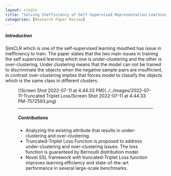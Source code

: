 ```yaml
---
layout: single
title: "Solving Inefficiency of Self-Supervised Representation Learning"
categories: [Research Paper Review]
---
```


##### Introduction

SimCLR which is one of the self-supervised learning mouthed has issue in inefficiency to train. The paper states that the two main issues in training the self supervised learning which one is under-clustering and the other is over-clustering. Under clustering means that the model can not be trained to discriminate the objects when the negative sample pairs are insufficient, in contrast over-clustering implies that forces model to classify the objects which is the same class in different clusters.

<Figure for under-clustering and over-clustering>



![Screen Shot 2022-07-11 at 4.44.33 PM](../../images/2022-07-11-Truncated Triplet Loss/Screen Shot 2022-07-11 at 4.44.33 PM-7572593.png)



------

##### Contributions

- Analyzing the existing attribute that results in under-clustering and over-clustering.
- Truncated-Triplet Loss Function is proposed to address under-clustering and over-clustering issues. The loss function is guaranteed by Bernoulli distribution model.
- Novel SSL framework with truncated-Triplet Loss function improves learning efficiency and state-of-the-art performance in several large-scale benchmarks.



